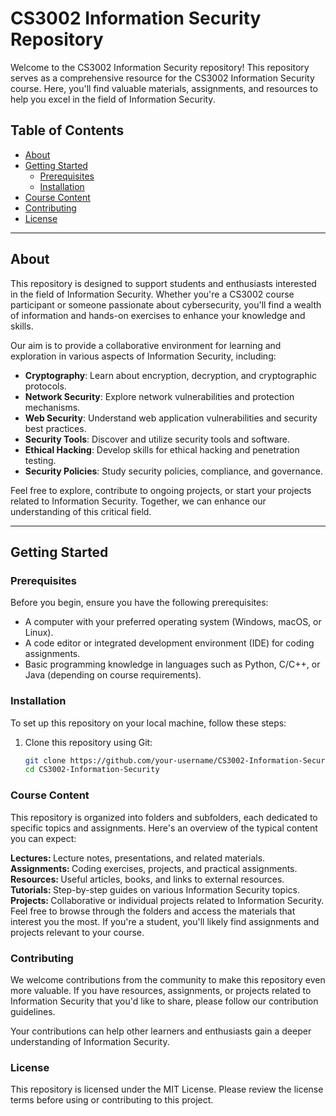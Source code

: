 # CS3002 Information Security Repository

Welcome to the CS3002 Information Security repository! This repository serves as a comprehensive resource for the CS3002 Information Security course. Here, you'll find valuable materials, assignments, and resources to help you excel in the field of Information Security.

## Table of Contents

- [About](#about)
- [Getting Started](#getting-started)
  - [Prerequisites](#prerequisites)
  - [Installation](#installation)
- [Course Content](#course-content)
- [Contributing](#contributing)
- [License](#license)

---

## About

This repository is designed to support students and enthusiasts interested in the field of Information Security. Whether you're a CS3002 course participant or someone passionate about cybersecurity, you'll find a wealth of information and hands-on exercises to enhance your knowledge and skills.

Our aim is to provide a collaborative environment for learning and exploration in various aspects of Information Security, including:

- **Cryptography**: Learn about encryption, decryption, and cryptographic protocols.
- **Network Security**: Explore network vulnerabilities and protection mechanisms.
- **Web Security**: Understand web application vulnerabilities and security best practices.
- **Security Tools**: Discover and utilize security tools and software.
- **Ethical Hacking**: Develop skills for ethical hacking and penetration testing.
- **Security Policies**: Study security policies, compliance, and governance.

Feel free to explore, contribute to ongoing projects, or start your projects related to Information Security. Together, we can enhance our understanding of this critical field.

---

## Getting Started

### Prerequisites

Before you begin, ensure you have the following prerequisites:

- A computer with your preferred operating system (Windows, macOS, or Linux).
- A code editor or integrated development environment (IDE) for coding assignments.
- Basic programming knowledge in languages such as Python, C/C++, or Java (depending on course requirements).

### Installation

To set up this repository on your local machine, follow these steps:

1. Clone this repository using Git:

   ```bash
   git clone https://github.com/your-username/CS3002-Information-Security.git
   cd CS3002-Information-Security

### Course Content
This repository is organized into folders and subfolders, each dedicated to specific topics and assignments. Here's an overview of the typical content you can expect:

 
 <b> Lectures: </b> Lecture notes, presentations, and related materials. <br>
<b>  Assignments: </b>  Coding exercises, projects, and practical assignments.<br>
<b>  Resources: </b> Useful articles, books, and links to external resources.<br>
<b>  Tutorials: </b> Step-by-step guides on various Information Security topics.<br>
<b>  Projects: </b> Collaborative or individual projects related to Information Security.<br>
Feel free to browse through the folders and access the materials that interest you the most. If you're a student, you'll likely find assignments and projects relevant to your course.

### Contributing
We welcome contributions from the community to make this repository even more valuable. If you have resources, assignments, or projects related to Information Security that you'd like to share, please follow our contribution guidelines.

Your contributions can help other learners and enthusiasts gain a deeper understanding of Information Security.

### License
This repository is licensed under the MIT License. Please review the license terms before using or contributing to this project.


